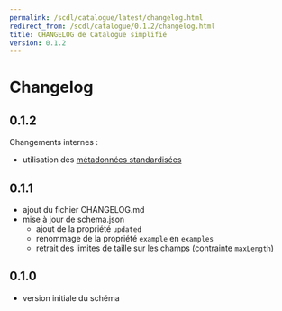 ```yaml
---
permalink: /scdl/catalogue/latest/changelog.html
redirect_from: /scdl/catalogue/0.1.2/changelog.html
title: CHANGELOG de Catalogue simplifié
version: 0.1.2
---
```


# Changelog

## 0.1.2

Changements internes :
- utilisation des [métadonnées standardisées](https://github.com/frictionlessdata/specs/blob/master/specs/patterns.md#table-schema-metadata-properties)

## 0.1.1
- ajout du fichier CHANGELOG.md
- mise à jour de schema.json
  - ajout de la propriété `updated`
  - renommage de la propriété `example` en `examples`
  - retrait des limites de taille sur les champs (contrainte `maxLength`)

## 0.1.0
- version initiale du schéma
